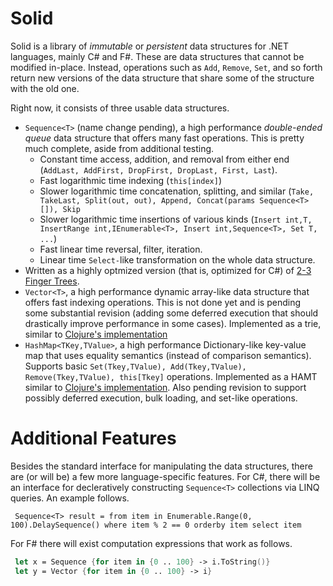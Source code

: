 Solid
=====

Solid is a library of _immutable_ or _persistent_ data structures for .NET languages, mainly C# and F#. These are data structures that cannot be modified in-place. Instead, operations such as `Add`, `Remove`, `Set`, and so forth return new versions of the data structure that share some of the structure with the old one.

Right now, it consists of three usable data structures.
* `Sequence<T>` (name change pending), a high performance _double-ended queue_ data structure that offers many fast operations. This is pretty much complete, aside from additional testing.
  * Constant time access, addition, and removal from either end (`AddLast, AddFirst, DropFirst, DropLast, First, Last`).
  * Fast logarithmic time indexing (`this[index]`)
  * Slower logarithmic time concatenation, splitting, and similar (`Take, TakeLast, Split(out, out), Append, Concat(params Sequence<T>[]), Skip`
  * Slower logarithmic time insertions of various kinds (`Insert int,T, InsertRange int,IEnumerable<T>, Insert int,Sequence<T>, Set T, ...`)
  * Fast linear time reversal, filter, iteration.
  * Linear time `Select-`like transformation on the whole data structure.
* Written as a highly optmized version (that is, optimized for C#) of [2-3 Finger Trees](http://www.soi.city.ac.uk/~ross/papers/FingerTree.pdf).
* `Vector<T>`, a high performance dynamic array-like data structure that offers fast indexing operations. This is not done yet and is pending some substantial revision (adding some deferred execution that should drastically improve performance in some cases). Implemented as a trie, similar to [Clojure's implementation](http://blog.higher-order.net/2009/02/01/understanding-clojures-persistentvector-implementation/)
* `HashMap<TKey,TValue>`, a high performance Dictionary-like key-value map that uses equality semantics (instead of comparison semantics). Supports basic `Set(Tkey,TValue), Add(Tkey,TValue), Remove(Tkey,TValue), this[Tkey]` operations. Implemented as a HAMT similar to [Clojure's implementation](http://blog.higher-order.net/2009/09/08/understanding-clojures-persistenthashmap-deftwice/). Also pending revision to support possibly deferred execution, bulk loading, and set-like operations.

Additional Features
===================

Besides the standard interface for manipulating the data structures, there are (or will be) a few more language-specific features. For C#, there will be an interface for decleratively constructing `Sequence<T>` collections via LINQ queries. An example follows.
```CSharp
 Sequence<T> result = from item in Enumerable.Range(0, 100).DelaySequence() where item % 2 == 0 orderby item select item
```
For F# there will exist computation expressions that work as follows.
```FSharp
 let x = Sequence {for item in {0 .. 100} -> i.ToString()}
 let y = Vector {for item in {0 .. 100} -> i}
```
